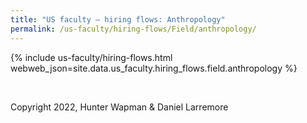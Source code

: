 ```yaml
---
title: "US faculty — hiring flows: Anthropology"
permalink: /us-faculty/hiring-flows/Field/anthropology/
---
```


{% include us-faculty/hiring-flows.html webweb_json=site.data.us_faculty.hiring_flows.field.anthropology %}

<br>

Copyright 2022, Hunter Wapman & Daniel Larremore